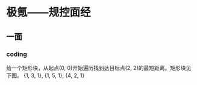 # 极氪——规控面经
## 一面
### coding
给一个矩形块，从起点(0, 0)开始遍历找到达目标点(2, 2)的最短距离。矩形块见下图。
{1, 3, 1},
{1, 5, 1},
{4, 2, 1} 